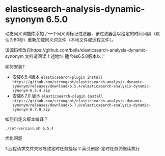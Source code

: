 # elasticsearch-analysis-dynamic-synonym 6.5.0
动态同义词插件添加了一个同义词标记过滤器，该过滤器会以给定的时间间隔（默认为60秒）重新加载同义词文件（本地文件或远程文件）。


该源码修改自https://github.com/bells/elasticsearch-analysis-dynamic-synonym
文档请阅读上述地址
适合es6.5.0版本以上

如何安装?

* 安装6.5.4版本
`elasticsearch-plugin install https://github.com/strongant/elasticsearch-analysis-dynamic-synonym/releases/download/6.5.4/elasticsearch-analysis-dynamic-synonym-6.5.4.zip`
* 安装6.7.0 版本
`elasticsearch-plugin install  https://github.com/strongant/elasticsearch-analysis-dynamic-synonym/releases/download/6.7.0/elasticsearch-analysis-dynamic-synonym-6.7.0.zip`


如何自定义版本编译？

` ./set-version.sh 6.5.4 `


优化问题

1.远程请求文件失败导致定时任务挂起
2.索引删除-定时任务仍继续执行
